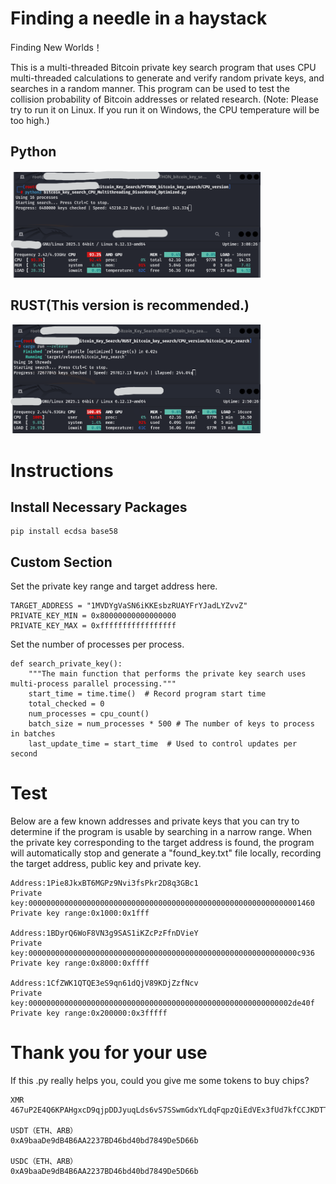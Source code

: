 # Finding a needle in a haystack
Finding New Worlds！

This is a multi-threaded Bitcoin private key search program that uses CPU multi-threaded calculations to generate and verify random private keys, and searches in a random manner. This program can be used to test the collision probability of Bitcoin addresses or related research. (Note: Please try to run it on Linux. If you run it on Windows, the CPU temperature will be too high.)

## Python
<img src="images/python.png" alt="" width="400">

## RUST(This version is recommended.)
<img src="images/rust.png" alt="" width="400">

# Instructions

## Install Necessary Packages
    pip install ecdsa base58

## Custom Section
Set the private key range and target address here.
    
    TARGET_ADDRESS = "1MVDYgVaSN6iKKEsbzRUAYFrYJadLYZvvZ"
    PRIVATE_KEY_MIN = 0x80000000000000000
    PRIVATE_KEY_MAX = 0xfffffffffffffffff

Set the number of processes per process.

    def search_private_key():
        """The main function that performs the private key search uses multi-process parallel processing."""
        start_time = time.time()  # Record program start time
        total_checked = 0
        num_processes = cpu_count()
        batch_size = num_processes * 500 # The number of keys to process in batches
        last_update_time = start_time  # Used to control updates per second

# Test
Below are a few known addresses and private keys that you can try to determine if the program is usable by searching in a narrow range.
When the private key corresponding to the target address is found, the program will automatically stop and generate a "found_key.txt" file locally, recording the target address, public key and private key.

    Address:1Pie8JkxBT6MGPz9Nvi3fsPkr2D8q3GBc1
    Private key:0000000000000000000000000000000000000000000000000000000000001460
    Private key range:0x1000:0x1fff

    Address:1BDyrQ6WoF8VN3g9SAS1iKZcPzFfnDVieY
    Private key:000000000000000000000000000000000000000000000000000000000000c936
    Private key range:0x8000:0xffff

    Address:1CfZWK1QTQE3eS9qn61dQjV89KDjZzfNcv
    Private key:00000000000000000000000000000000000000000000000000000000002de40f
    Private key range:0x200000:0x3fffff

# Thank you for your use
If this .py really helps you, could you give me some tokens to buy chips?

    XMR
    467uP2E4Q6KPAHgxcD9qjpDDJyuqLds6vS7SSwmGdxYLdqFqpzQiEdVEx3fUd7kfCCJKDTTSa8GShUbZyHARwWYcJNsnLGz
    
    USDT（ETH、ARB）
    0xA9baaDe9dB4B6AA2237BD46bd40bd7849De5D66b
    
    USDC（ETH、ARB）
    0xA9baaDe9dB4B6AA2237BD46bd40bd7849De5D66b

